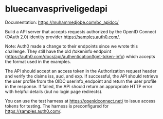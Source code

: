 # bluecanvaspriveligedapi

Documentation: https://muhammedjobe.com/bc_apidoc/

Build a API server that accepts requests authorized by the OpenID Connect (OAuth 2.0) identity provider https://samples.auth0.com/.

Note: Auth0 made a change to their endpoints since we wrote this challenge. They still have the old /tokeninfo endpoint (https://auth0.com/docs/api/authentication#get-token-info) which accepts the format used in the examples.

The API should accept an access token in the Authorization request header and verify the claims iss, aud, and exp. If successful, the API should retrieve the user profile from the OIDC userinfo_endpoint and return the user profile in the response. If failed, the API should return an appropriate HTTP error with helpful details (but no login page redirects).

You can use the test harness at https://openidconnect.net/ to issue access tokens for testing. The harness is preconfigured for https://samples.auth0.com/.
